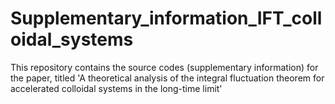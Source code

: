 # Supplementary_information_IFT_colloidal_systems
This repository contains the source codes (supplementary information) for the paper, titled 'A theoretical analysis of the integral fluctuation theorem for accelerated colloidal systems in the long-time limit'
